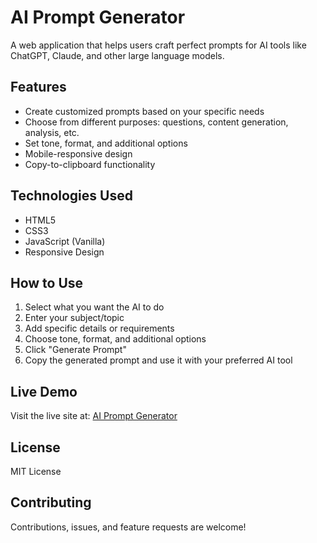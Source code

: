 # AI Prompt Generator

A web application that helps users craft perfect prompts for AI tools like ChatGPT, Claude, and other large language models.

## Features

- Create customized prompts based on your specific needs
- Choose from different purposes: questions, content generation, analysis, etc.
- Set tone, format, and additional options
- Mobile-responsive design
- Copy-to-clipboard functionality

## Technologies Used

- HTML5
- CSS3
- JavaScript (Vanilla)
- Responsive Design

## How to Use

1. Select what you want the AI to do
2. Enter your subject/topic
3. Add specific details or requirements
4. Choose tone, format, and additional options
5. Click "Generate Prompt"
6. Copy the generated prompt and use it with your preferred AI tool

## Live Demo

Visit the live site at: [AI Prompt Generator](https://ai-prompt-generator.vercel.app)

## License

MIT License

## Contributing

Contributions, issues, and feature requests are welcome! 